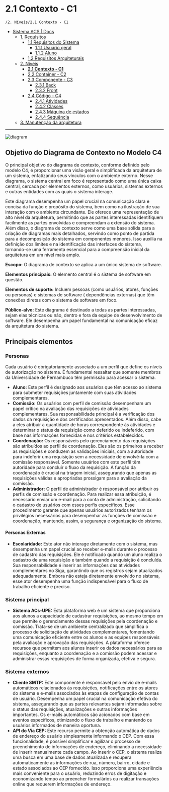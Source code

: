 # 2.1 Contexto - C1

`/2. Níveis/2.1 Contexto - C1`

* [Sistema ACS | Docs](../../README.md)
  * [1. Requisitos](../../1.%20Requisitos/README.md)
    * [1.1 Requisitos do Sistema](../../1.%20Requisitos/1.1%20Requisitos%20do%20Sistema/README.md)
      * [1.1.1 Usuário geral](../../1.%20Requisitos/1.1%20Requisitos%20do%20Sistema/1.1.1%20Usu%C3%A1rio%20geral/README.md)
      * [1.1.2 Aluno](../../1.%20Requisitos/1.1%20Requisitos%20do%20Sistema/1.1.2%20Aluno/README.md)
    * [1.2 Requisitos Arquiteturais](../../1.%20Requisitos/1.2%20Requisitos%20Arquiteturais/README.md)
  * [2. Níveis](../../2.%20N%C3%ADveis/README.md)
    * [**2.1 Contexto - C1**](../../2.%20N%C3%ADveis/2.1%20Contexto%20-%20C1/README.md)
    * [2.2 Container - C2](../../2.%20N%C3%ADveis/2.2%20Container%20-%20C2/README.md)
    * [2.3 Componente - C3](../../2.%20N%C3%ADveis/2.3%20Componente%20-%20C3/README.md)
      * [2.3.1 Back](../../2.%20N%C3%ADveis/2.3%20Componente%20-%20C3/2.3.1%20Back/README.md)
      * [2.3.2 Front](../../2.%20N%C3%ADveis/2.3%20Componente%20-%20C3/2.3.2%20Front/README.md)
    * [2.4 Código - C4](../../2.%20N%C3%ADveis/2.4%20C%C3%B3digo%20-%20C4/README.md)
      * [2.4.1 Atividades](../../2.%20N%C3%ADveis/2.4%20C%C3%B3digo%20-%20C4/2.4.1%20Atividades/README.md)
      * [2.4.2 Classes](../../2.%20N%C3%ADveis/2.4%20C%C3%B3digo%20-%20C4/2.4.2%20Classes/README.md)
      * [2.4.3 Máquina de estados](../../2.%20N%C3%ADveis/2.4%20C%C3%B3digo%20-%20C4/2.4.3%20M%C3%A1quina%20de%20estados/README.md)
      * [2.4.4 Sequência](../../2.%20N%C3%ADveis/2.4%20C%C3%B3digo%20-%20C4/2.4.4%20Sequ%C3%AAncia/README.md)
  * [3. Manutenção da arquitetura](../../3.%20Manuten%C3%A7%C3%A3o%20da%20arquitetura/README.md)

---

![diagram](https://www.plantuml.com/plantuml/svg/0/TLAxJWCn4Epz5QjB7IbqG85o2Yaea285qPuMUnDP-15vVGI4-1Z4f-J7sCjTY0F4ZJqx8tjdrbFEc7Bh7TnQN2Vq2Fe2ng1ZoFIQe-9d6pOe1A3ECItpcoF0BN7qf5GYdJ6ifLGjAAqiWo5ekTrz9Xkv0kGEOGVU5SZQNmArQqE4KVV2zPDhgQ1cqLlctTTPEYP30OsS_nNKnjjWEQVVae-oMnO5UMnGSzTZjUmnr3DfUhIQcCkhoOcxkIDF8KS6kP1I6Cpr05r3FSyms5mB0EsiRDImpvlzCxE-0ClxXqLL25yiDffwpQEL4SYvNjnLXQyvw-WaI8EIyAcjKyjZ4xTXV5CcfShKZlmGj3f6Vk3syr67oVsKYzIKAYCy2Fx4eQOKZFokRm00)

## Objetivo do Diagrama de Contexto no Modelo C4

O principal objetivo do diagrama de contexto, conforme definido pelo modelo C4, é proporcionar uma visão geral e 
simplificada da arquitetura de um sistema, enfatizando seus vínculos com o ambiente externo. Nesse diagrama, o sistema 
central em foco é representado como uma única caixa central, cercada por elementos externos, como usuários, sistemas 
externos e outras entidades com as quais o sistema interage.

Este diagrama desempenha um papel crucial na comunicação clara e concisa da função e propósito do sistema, bem como na 
ilustração de sua interação com o ambiente circundante. Ele oferece uma representação de alto nível da arquitetura, 
permitindo que as partes interessadas identifiquem facilmente as partes envolvidas e compreendam a extensão do sistema.
Além disso, o diagrama de contexto serve como uma base sólida para a criação de diagramas mais detalhados, servindo como
ponto de partida para a decomposição do sistema em componentes menores. Isso auxilia na definição dos limites e na 
identificação das interfaces do sistema, tornando-se uma ferramenta essencial para a compreensão inicial da arquitetura 
em um nível mais amplo.

**Escopo:** O diagrama de contexto se aplica a um único sistema de software.

**Elementos principais:** O elemento central é o sistema de software em questão.

**Elementos de suporte:** Incluem pessoas (como usuários, atores, funções ou personas) e sistemas de software (
dependências externas) que têm conexões diretas com o sistema de software em foco.

**Público-alvo:** Este diagrama é destinado a todas as partes interessadas, sejam elas técnicas ou não, dentro e fora 
da equipe de desenvolvimento de software. Ele desempenha um papel fundamental na comunicação eficaz da arquitetura do 
sistema.


## Principais elementos
### Personas
Cada usuário é obrigatoriamente associado a um perfil que define os níveis de autorização no sistema. É fundamental 
ressaltar que somente membros da Universidade de Pernambuco têm permissão para acessar o sistema.
- **Aluno:** Este perfil é designado aos usuários que têm acesso ao sistema para submeter requisições juntamente com suas
atividades complementares.
- **Comissão:** Os usuários com perfil de comissão desempenham um papel crítico na avaliação das requisições de atividades
complementares. Sua responsabilidade principal é a verificação dos dados da requisição e dos certificados apresentados. 
Além disso, cabe a eles atribuir a quantidade de horas correspondente às atividades e determinar o status da requisição
como deferido ou indeferido, com base nas informações fornecidas e nos critérios estabelecidos.
- **Coordenação:** Os responsáveis pelo gerenciamento das requisições são atribuídos ao perfil de coordenação. Eles são
os primeiros a receber as requisições e conduzem as validações iniciais, com a autoridade para indeferir uma requisição
sem a necessidade de envolvê-la com a comissão responsável. Somente usuários com este perfil têm autoridade para concluir
o fluxo da requisição. A função da coordenação é crucial na triagem inicial, assegurando que apenas as requisições válidas
e apropriadas prossigam para a avaliação da comissão.
- **Administrador:** O perfil de administrador é responsável por atribuir os perfis de comissão e coordenação. Para
realizar essa atribuição, é necessário enviar um e-mail para a conta de administração, solicitando o cadastro de usuários
com esses perfis específicos. Esse procedimento garante que apenas usuários autorizados tenham os privilégios necessários
para desempenhar as funções de comissão e coordenação, mantendo, assim, a segurança e organização do sistema.

#### Personas Externas
- **Escolaridade:** Este ator não interage diretamente com o sistema, mas desempenha um papel crucial ao receber e-mails
durante o processo de cadastro das requisições. Ele é notificado quando um aluno realiza o cadastro de uma requisição e 
também quando a requisição é concluída. Sua responsabilidade é inserir as informações das atividades complementares no 
Siga, garantindo que os registros sejam atualizados adequadamente. Embora não esteja diretamente envolvido no sistema,
esse ator desempenha uma função indispensável para o fluxo de trabalho eficiente e preciso.

### Sistema principal
- **Sistema ACs-UPE:** Esta plataforma web é um sistema que proporciona aos alunos a capacidade de cadastrar requisições,
ao mesmo tempo em que permite o gerenciamento dessas requisições pela coordenação e comissão. Trata-se de um ambiente 
centralizado que simplifica o processo de solicitação de atividades complementares, fomentando uma comunicação eficiente
entre os alunos e as equipes responsáveis pela avaliação e aprovação das requisições. A plataforma oferece recursos que 
permitem aos alunos inserir os dados necessários para as requisições, enquanto a coordenação e a comissão podem acessar 
e administrar essas requisições de forma organizada, efetiva e segura.

### Sistema externos
- **Cliente SMTP:** Este componente é responsável pelo envio de e-mails automáticos relacionados às requisições, 
notificações entre os atores do sistema e e-mails associados às etapas de configuração de contas de usuário. Desempenha 
um papel crucial na comunicação efetiva do sistema, assegurando que as partes relevantes sejam informadas sobre o status
das requisições, atualizações e outras informações importantes. Os e-mails automáticos são acionados com base em eventos
específicos, otimizando o fluxo de trabalho e mantendo os usuários informados de maneira oportuna.
- **API do Via CEP:** Este recurso permite a obtenção automática de dados de endereço do usuário simplesmente informando
o CEP. Com essa funcionalidade, é possível simplificar e agilizar o processo de preenchimento de informações de endereço,
eliminando a necessidade de inserir manualmente cada campo. Ao inserir o CEP, o sistema realiza uma busca em uma base de
dados atualizada e recupera automaticamente as informações de rua, número, bairro, cidade e estado associados ao CEP 
fornecido. Isso proporciona uma experiência mais conveniente para o usuário, reduzindo erros de digitação e economizando
tempo ao preencher formulários ou realizar transações online que requerem informações de endereço.
